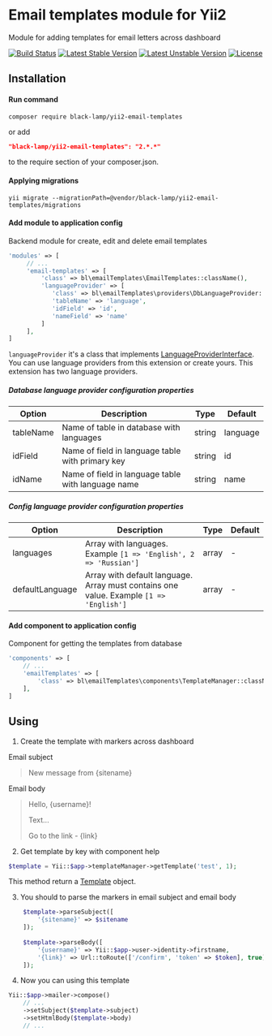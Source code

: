 Email templates module for Yii2
===============================
Module for adding templates for email letters across dashboard

[![Build Status](https://travis-ci.org/black-lamp/yii2-email-templates.svg?branch=master)](https://travis-ci.org/black-lamp/yii2-email-templates)
[![Latest Stable Version](https://poser.pugx.org/black-lamp/yii2-email-templates/v/stable)](https://packagist.org/packages/black-lamp/yii2-email-templates)
[![Latest Unstable Version](https://poser.pugx.org/black-lamp/yii2-email-templates/v/unstable)](https://packagist.org/packages/black-lamp/yii2-email-templates)
[![License](https://poser.pugx.org/black-lamp/yii2-email-templates/license)](https://packagist.org/packages/black-lamp/yii2-email-templates)

Installation
------------
#### Run command
```
composer require black-lamp/yii2-email-templates
```
or add
```json
"black-lamp/yii2-email-templates": "2.*.*"
```
to the require section of your composer.json.
#### Applying migrations
```
yii migrate --migrationPath=@vendor/black-lamp/yii2-email-templates/migrations
```
#### Add module to application config
Backend module for create, edit and delete email templates
```php
'modules' => [
     // ...
     'email-templates' => [
         'class' => bl\emailTemplates\EmailTemplates::className(),
         'languageProvider' => [
            'class' => bl\emailTemplates\providers\DbLanguageProvider::className(),
            'tableName' => 'language',
            'idField' => 'id',
            'nameField' => 'name'
         ]
     ],
]
```
`languageProvider` it's a class that implements [LanguageProviderInterface](https://github.com/black-lamp/yii2-email-templates/blob/master/src/providers/LanguageProviderInterface.php).
You can use language providers from this extension or create yours.
This extension has two language providers.

##### Database language provider configuration properties
| Option | Description | Type | Default |
|----|----|----|----|
|tableName|Name of table in database with languages|string|language|
|idField|Name of field in language table with primary key|string|id|
|idName|Name of field in language table with language name|string|name|

##### Config language provider configuration properties
| Option | Description | Type | Default |
|----|----|----|----|
|languages|Array with languages. Example `[1 => 'English', 2 => 'Russian']`|array|-|
|defaultLanguage|Array with default language. Array must contains one value. Example `[1 => 'English']`|array|-|

#### Add component to application config
Component for getting the templates from database
```php
'components' => [
    // ...
    'emailTemplates' => [
        'class' => bl\emailTemplates\components\TemplateManager::className()
    ],
]
```

Using
-----
1) Create the template with markers across dashboard

Email subject
> New message from {sitename}

Email body
> Hello, {username}!
>
> Text...
>
> Go to the link - {link}

2) Get template by key with component help
```php
$template = Yii::$app->templateManager->getTemplate('test', 1);
```
This method return a [Template](https://github.com/black-lamp/yii2-email-templates/blob/master/src/data/Template.php) object.

3) You should to parse the markers in email subject and email body
```php
    $template->parseSubject([
        '{sitename}' => $sitename
    ]);
    
    $template->parseBody([
        '{username}' => Yii::$app->user->identity->firstname,
        '{link}' => Url::toRoute(['/confirm', 'token' => $token], true)
    ]);
```

4) Now you can using this template
```php
Yii::$app->mailer->compose()
    // ...
    ->setSubject($template->subject)
    ->setHtmlBody($template->body)
    // ...
```
